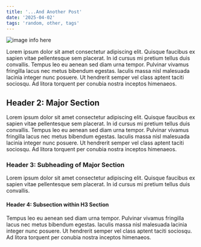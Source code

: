 ```yaml
---
title: '...And Another Post'
date: '2025-04-02'
tags: 'random, other, tags'
---
```


![image info here](/assets/cat.jpg)

Lorem ipsum dolor sit amet consectetur adipiscing elit. Quisque faucibus ex
sapien vitae pellentesque sem placerat. In id cursus mi pretium tellus duis
convallis. Tempus leo eu aenean sed diam urna tempor. Pulvinar vivamus fringilla
lacus nec metus bibendum egestas. Iaculis massa nisl malesuada lacinia integer
nunc posuere. Ut hendrerit semper vel class aptent taciti sociosqu. Ad litora
torquent per conubia nostra inceptos himenaeos.

## Header 2: Major Section

Lorem ipsum dolor sit amet consectetur adipiscing elit. Quisque faucibus ex
sapien vitae pellentesque sem placerat. In id cursus mi pretium tellus duis
convallis. Tempus leo eu aenean sed diam urna tempor. Pulvinar vivamus fringilla
lacus nec metus bibendum egestas. Iaculis massa nisl malesuada lacinia integer
nunc posuere. Ut hendrerit semper vel class aptent taciti sociosqu. Ad litora
torquent per conubia nostra inceptos himenaeos.

### Header 3: Subheading of Major Section

Lorem ipsum dolor sit amet consectetur adipiscing elit. Quisque faucibus ex
sapien vitae pellentesque sem placerat. In id cursus mi pretium tellus duis
convallis.

#### Header 4: Subsection within H3 Section

Tempus leo eu aenean sed diam urna tempor. Pulvinar vivamus fringilla lacus nec
metus bibendum egestas. Iaculis massa nisl malesuada lacinia integer nunc
posuere. Ut hendrerit semper vel class aptent taciti sociosqu. Ad litora
torquent per conubia nostra inceptos himenaeos.
